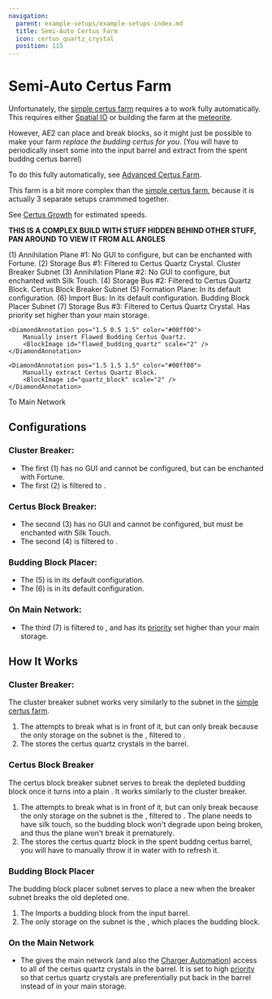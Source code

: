 ```yaml
---
navigation:
  parent: example-setups/example-setups-index.md
  title: Semi-Auto Certus Farm
  icon: certus_quartz_crystal
  position: 115
---
```


# Semi-Auto Certus Farm

Unfortunately, the [simple certus farm](simple-certus-farm.md) requires a <ItemLink id="flawless_budding_quartz" /> to work fully
automatically. This requires either [Spatial IO](../ae2-mechanics/spatial-io.md) or building the farm at the [meteorite](../ae2-mechanics/meteorites.md).

However, AE2 can place and break blocks, so it might just
be possible to make your farm *replace the budding certus for you*. (You will have to periodically insert some
<ItemLink id="flawed_budding_quartz" /> into the input barrel and extract <ItemLink id="quartz_block" /> from the spent
buddng certus barrel)

To do this fully automatically, see [Advanced Certus Farm](advanced-certus-farm.md).

This farm is a bit more complex than the [simple certus farm](simple-certus-farm.md), because it is actually
3 separate setups crammmed together.

See [Certus Growth](../ae2-mechanics/certus-growth.md) for estimated speeds.

**THIS IS A COMPLEX BUILD WITH STUFF HIDDEN BEHIND OTHER STUFF, PAN AROUND TO VIEW IT FROM ALL ANGLES**

<GameScene zoom="6" interactive={true}>
  <ImportStructure src="../assets/assemblies/semiauto_certus_farm.snbt" />

  <BoxAnnotation color="#ddaaaa" min="3.7 2 1" max="4 3 2">
        (1) Annihilation Plane #1: No GUI to configure, but can be enchanted with Fortune.
  </BoxAnnotation>

  <BoxAnnotation color="#ddaaaa" min="2 2 1" max="2.3 3 2">
        (2) Storage Bus #1: Filtered to Certus Quartz Crystal.
        <ItemImage id="certus_quartz_crystal" scale="2" />
  </BoxAnnotation>

  <DiamondAnnotation pos="3 2.5 1.5" color="#ff0000">
    Cluster Breaker Subnet
  </DiamondAnnotation>

  <BoxAnnotation color="#aaddaa" min="3.7 1 1" max="4 2 2">
        (3) Annihilation Plane #2: No GUI to configure, but enchanted with Silk Touch.
  </BoxAnnotation>

  <BoxAnnotation color="#aaddaa" min="2 1 1" max="2.3 2 2">
        (4) Storage Bus #2: Filtered to Certus Quartz Block.
        <BlockImage id="quartz_block" scale="2" />
  </BoxAnnotation>

  <DiamondAnnotation pos="3 1.5 1.5" color="#00ff00">
    Certus Block Breaker Subnet
  </DiamondAnnotation>

  <BoxAnnotation color="#ffddaa" min="4 0.7 1" max="5 1 2">
        (5) Formation Plane: In its default configuration.
  </BoxAnnotation>

  <BoxAnnotation color="#ffddaa" min="2 0 1" max="2.3 1 2">
        (6) Import Bus: In its default configuration.
  </BoxAnnotation>

  <DiamondAnnotation pos="3 0.5 1.5" color="#ddcc00">
    Budding Block Placer Subnet
  </DiamondAnnotation>

  <BoxAnnotation color="#aaaadd" min="0.7 2 1" max="1 3 2">
        (7) Storage Bus #3: Filtered to Certus Quartz Crystal. Has priority set higher than your main storage.
        <ItemImage id="certus_quartz_crystal" scale="2" />
  </BoxAnnotation>

    <DiamondAnnotation pos="1.5 0.5 1.5" color="#00ff00">
        Manually insert Flawed Budding Certus Quartz.
        <BlockImage id="flawed_budding_quartz" scale="2" />
    </DiamondAnnotation>

    <DiamondAnnotation pos="1.5 1.5 1.5" color="#00ff00">
        Manually extract Certus Quartz Block.
        <BlockImage id="quartz_block" scale="2" />
    </DiamondAnnotation>

<DiamondAnnotation pos="0.5 0.5 0" color="#00ff00">
        To Main Network
    </DiamondAnnotation>

  <IsometricCamera yaw="165" pitch="5" />
</GameScene>

## Configurations

### Cluster Breaker:

* The first <ItemLink id="annihilation_plane" /> (1) has no GUI and cannot be configured, but can be enchanted with Fortune.
* The first <ItemLink id="storage_bus" /> (2) is filtered to <ItemLink id="certus_quartz_crystal" />.

### Certus Block Breaker:

* The second <ItemLink id="annihilation_plane" /> (3) has no GUI and cannot be configured, but must be enchanted with Silk Touch.
* The second <ItemLink id="storage_bus" /> (4) is filtered to <ItemLink id="quartz_block" />.

### Budding Block Placer:

* The <ItemLink id="formation_plane" /> (5) is in its default configuration.
* The <ItemLink id="import_bus" /> (6) is in its default configuration.

### On Main Network:

* The third <ItemLink id="storage_bus" /> (7) is filtered to <ItemLink id="certus_quartz_crystal" />, and has its
  [priority](../ae2-mechanics/import-export-storage.md#storage-priority) set higher than your main storage.

## How It Works

### Cluster Breaker:

The cluster breaker subnet works very similarly to the subnet in the [simple certus farm](simple-certus-farm.md).

1. The <ItemLink id="annihilation_plane" /> attempts to break what is in front of it, but can only break <ItemLink id="quartz_cluster" />
   because the only storage on the subnet is the <ItemLink id="storage_bus" />, filtered to <ItemLink id="certus_quartz_crystal" />.
2. The <ItemLink id="storage_bus" /> stores the certus quartz crystals in the barrel.

### Certus Block Breaker

The certus block breaker subnet serves to break the depleted budding block once it turns into a plain <ItemLink id="quartz_block" />.
It works similarly to the cluster breaker.

1. The <ItemLink id="annihilation_plane" /> attempts to break what is in front of it, but can only break <ItemLink id="quartz_block" />
   because the only storage on the subnet is the <ItemLink id="storage_bus" />, filtered to <ItemLink id="quartz_block" />.
   The plane needs to have silk touch, so the budding block won't degrade upon being broken, and thus the plane won't break it prematurely.
2. The <ItemLink id="storage_bus" /> stores the certus quartz block in the spent
   buddng certus barrel, you will have to manually throw it in water with <ItemLink id="charged_nether_quartz_crystal" /> to refresh it.

### Budding Block Placer

The budding block placer subnet serves to place a new <ItemLink id="flawed_budding_quartz" /> when the breaker subnet breaks the old depleted one.

1. The <ItemLink id="import_bus" /> Imports a budding block from the input barrel.
2. The only storage on the subnet is the <ItemLink id="formation_plane" />, which places the budding block.

### On the Main Network

* The <ItemLink id="storage_bus" /> gives the main network (and also the [Charger Automation](charger-automation.md)) access to all of the certus quartz crystals in the barrel. It is set to
  high [priority](../ae2-mechanics/import-export-storage.md#storage-priority) so that certus quartz crystals are preferentially
  put back in the barrel instead of in your main storage.